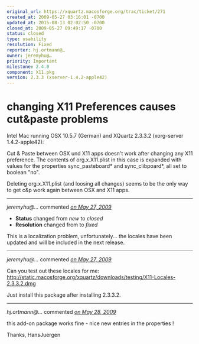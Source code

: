 ```yaml
---
original_url: https://xquartz.macosforge.org/trac/ticket/271
created_at: 2009-05-27 03:16:01 -0700
updated_at: 2015-08-13 02:02:50 -0700
closed_at: 2009-05-27 09:49:17 -0700
status: closed
type: usability
resolution: Fixed
reporter: hj.ortmann@…
owner: jeremyhu@…
priority: Important
milestone: 2.4.0
component: X11.pkg
version: 2.3.3 (xserver-1.4.2-apple42)
---
```


changing X11 Preferences causes cut&paste problems
==================================================


Intel Mac running OSX 10.5.7 (German) and XQuartz 2.3.3.2 (xorg-server 1.4.2-apple42):

Cut & Paste between OSX und X11 apps doesn't work after changing any X11 preference. The contents of org.x.X11.plist in this case is expanded with values for the properties sync\_pasteboard\* and sync\_clibpoard\*, all set to boolean "no".

Deleting org.x.X11.plist (and loosing all changes) seems to be the only way to get c&p work again between OSX and X11 apps.



---

*jeremyhu@…* commented *[on May 27, 2009](https://xquartz.macosforge.org/trac/ticket/271#comment:1 "May 27, 2009 at 9:49 AM PDT")*

-   **Status** changed from *new* to *closed*
-   **Resolution** changed from to *fixed*

This is a localization problem, unfortunately... the locales have been updated and will be included in the next release.



---

*jeremyhu@…* commented *[on May 27, 2009](https://xquartz.macosforge.org/trac/ticket/271#comment:2 "May 27, 2009 at 10:56 AM PDT")*

Can you test out these locales for me:
<http://static.macosforge.org/xquartz/downloads/testing/X11-Locales-2.3.3.2.dmg>

Just install this package after installing 2.3.3.2.



---

*hj.ortmann@…* commented *[on May 28, 2009](https://xquartz.macosforge.org/trac/ticket/271#comment:3 "May 28, 2009 at 7:36 AM PDT")*

this add-on package works fine - nice new entries in the properties !

Thanks,
HansJuergen



